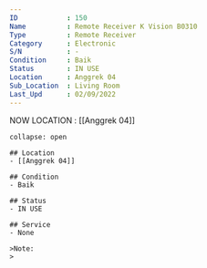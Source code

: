 ```yaml
---
ID            : 150
Name          : Remote Receiver K Vision B0310
Type          : Remote Receiver
Category      : Electronic
S/N           : -
Condition     : Baik
Status        : IN USE
Location      : Anggrek 04
Sub_Location  : Living Room
Last_Upd      : 02/09/2022
---
```



NOW LOCATION : [[Anggrek 04]]

```ad-History
collapse: open

## Location
- [[Anggrek 04]]

## Condition
- Baik

## Status
- IN USE

## Service
- None

>Note:
>


```
